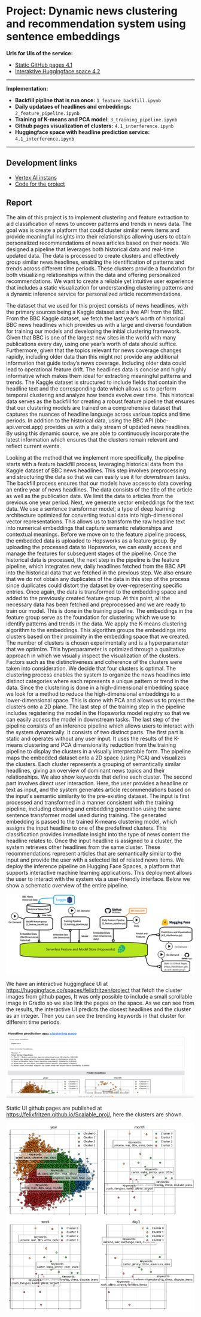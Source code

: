 # Project: Dynamic news clustering and recommendation system using sentence embeddings
**Urls for UIs of the service:**
- [Static GitHub pages 4.1](https://felixfritzen.github.io/Scalable_proj/)
- [Interaktive Huggingface space 4.2]( https://huggingface.co/spaces/felixfritzen/project)
---

**Implementation:**
- **Backfill pipline that is run once:** `1_feature_backfill.ipynb`
- **Daily updataes of headlines and embeddings:** `2_feature_pipeline.ipynb`
- **Training of K-means and PCA model:** `3_training_pipeline.ipynb`
- **Github pages visualization of clusters:** `4.1_interference.ipynb`
- **Huggingface space with headline prediction service:** `4.1_interference.ipynb`
---


## Development links
- [Vertex AI instans](https://console.cloud.google.com/vertex-ai/workbench/instances)
- [Code for the project](https://github.com/felixfritzen/Scalable_proj)

## Report
The aim of this project is to implement clustering and feature extraction to aid classification of news to uncover patterns and trends in news data. The goal was is create a platform that could cluster similar news items and provide meaningful insights into their relationships allowing users to obtain personalized recommendations of news articles based on their needs.
 We designed a pipeline that leverages both historical data and real-time updated data. The data is processed to create clusters and effectively group similar news headlines, enabling the identification of patterns and trends across different time periods. These clusters provide a foundation for both visualizing relationships within the data and offering personalized recommendations. We want to create a reliable yet intuitive user experience that includes a static visualization for understanding clustering patterns and a dynamic inference service for personalized article recommendations.

The dataset that we used for this project consists of news headlines, with the primary sources being a Kaggle dataset and a live API from the BBC. From the BBC Kaggle dataset, we fetch the last year’s worth of historical BBC news headlines which provides us with a large and diverse foundation for training our models and developing the initial clustering framework. Given that BBC is one of the largest new sites in the world with many publications every day, using one year’s worth of data should suffice. Furthermore, given that the topics relevant for news coverage changes rapidly, including older data than this might not provide any additional information that guide today’s news coverage. Including older data could lead to operational feature drift. The headlines data is concise and highly informative which makes them ideal for extracting meaningful patterns and trends. The Kaggle dataset is structured to include fields that contain the headline text and the corresponding date which allows us to perform temporal clustering and analyze how trends evolve over time. This historical data serves as the backfill for creating a robust feature pipeline that ensures that our clustering models are trained on a comprehensive dataset that captures the nuances of headline language across various topics and time periods.
In addition to the historical data, using the BBC API (bbc-api.vercel.app) provides us with a daily stream of updated news headlines. By using this dynamic source, we are able to continuously incorporate the latest information which ensures that the clusters remain relevant and reflect current events.

Looking at the method that we implement more specifically, the pipeline starts with a feature backfill process, leveraging historical data from the Kaggle dataset of BBC news headlines. This step involves preprocessing and structuring the data so that we can easily use it for downstream tasks. The backfill process ensures that our models have access to data covering an entire year of news headlines. The data consists of the title of the article as well as the publication date. We limit the data to articles from the previous one year period. Next, we generate vector embeddings for the text data. We use a sentence transformer model, a type of deep learning architecture optimized for converting textual data into high-dimensional vector representations. This allows us to transform the raw headline text into numerical embeddings that capture semantic relationships and contextual meanings. Before we move on to the feature pipeline process, the embedded data is uploaded to Hopsworks as a feature group. By uploading the processed data to Hopsworks, we can easily access and manage the features for subsequent stages of the pipeline.
 Once the historical data is processed, the next step in the pipeline is the feature pipeline, which integrates new, daily headlines fetched from the BBC API into the historical data that we fetched in the previous step. We also ensure that we do not obtain any duplicates of the data in this step of the process since duplicates could distort the dataset by over-representing specific entries. Once again, the data is transformed to the embedding space and added to the previously created feature group.
 At this point, all the necessary data has been fetched and preprocessed and we are ready to train our model. This is done in the training pipeline. The embeddings in the feature group serve as the foundation for clustering  which we use to identify patterns and trends in the data. We apply the K-means clustering algorithm to the embeddings. This algorithm groups the embeddings into clusters based on their proximity in the embedding space that we created. The number of clusters is chosen experimentally and is a hyperparameter that we optimize. This hyperparameter is optimized through a qualitative approach in which we visually inspect the visualization of the clusters. Factors such as the distinctiveness and coherence of the clusters were taken into consideration. We decide that four clusters is optimal. The clustering process enables the system to organize the news headlines into distinct categories where each represents a unique pattern or trend in the data. Since the clustering is done in a high-dimensional embedding space we look for a method to reduce the high-dimensional embeddings to a lower-dimensional space. This is done with PCA and allows us to project the clusters onto a 2D plane. The last step of the training step in the pipeline includes registering the model in the Hopsworks model registry so that we can easily access the model in downstream tasks.
The last step of the pipeline consists of an inference pipeline which allows users to interact with the system dynamically. It consists of two distinct parts. The first part is static and operates without any user input. It uses the results of the K-means clustering and PCA dimensionality reduction from the training pipeline to display the clusters in a visually interpretable form. The pipeline maps the embedded dataset onto a 2D space (using PCA) and visualizes the clusters. Each cluster represents a grouping of semantically similar headlines, giving an overview of dominant news topics and their relationships. We also show keywords that define each cluster. The second part involves direct user interaction. Here, the user provides a headline or text as input, and the system generates article recommendations based on  the input's semantic similarity to the pre-existing dataset. The input is first processed and transformed in a manner consistent with the training pipeline, including cleaning and embedding generation using the same sentence transformer model used during training. The generated embedding is passed to the trained K-means clustering model, which assigns the input headline to one of the predefined clusters. This classification provides immediate insight into the type of news content the headline relates to.  Once the input headline is assigned to a cluster, the system retrieves other headlines from the same cluster. These recommendations represent articles that are semantically similar to the input and provide the user with a selected list of related news items. We deploy the inference pipeline on Hugging Face Spaces, a platform that supports interactive machine learning applications. This deployment allows the user to interact with the system via a user-friendly interface. Below we show a schematic overview of the entire pipeline.

![Pipeline](docs/Model_cut.png)

We have an interactive huggingface UI at https://huggingface.co/spaces/felixfritzen/project that fetch the cluster images from github pages, It was only possible to include a small scrollable image in Gradio so we also link the pages on the space. As we can see from the results, the interactive UI predicts the closest headlines and the cluster as an integer. Then you can see the trending keywords in that cluster for different time periods. 

![](docs/hugging_face_ui.png)


Static UI github pages are published at  https://felixfritzen.github.io/Scalable_proj/, here the clusters are shown.

![](docs/combined_image.png)



